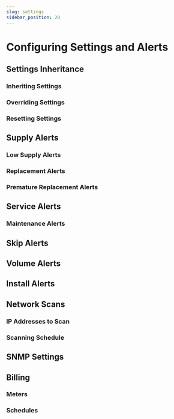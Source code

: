 ```yaml
---
slug: settings
sidebar_position: 20
---
```


# Configuring Settings and Alerts

## Settings Inheritance

### Inheriting Settings

### Overriding Settings

### Resetting Settings

## Supply Alerts

### Low Supply Alerts

### Replacement Alerts

### Premature Replacement Alerts

## Service Alerts

### Maintenance Alerts

## Skip Alerts

## Volume Alerts

## Install Alerts

## Network Scans

### IP Addresses to Scan

### Scanning Schedule

## SNMP Settings

## Billing

### Meters

### Schedules
